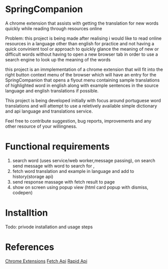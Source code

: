 # SpringCompanion
A chrome extension that assists with getting the translation for new words quickly while reading through resources online

Problem: this project is being made after realising i would like to read online resources in a language other than english for practice and not having a quick convinient tool
or approach to quickly glance the meaning of new or difficult words without having to open a new browser tab in order to use a search engine to look up the meaning of the words

this project is an immplementation of a chrome extension that will fit into the right button context menu of the browser which will have an entry for the SpringCompanion that opens
a flyout menu containing sample translations of highlighted word in english along with example sentences in the source language and english translations if possible.

This project is being developed initially with focus around portuguese word translations and will attempt to use a reletively available simple dictionary and api language and translations service. 

Feel free to contribute suggestion, bug reports, improvements and any other resource of your willingness.

# Functional requirements
1. search word (uses service/web worker,message passing), on search send message with word to search for ,
2. fetch word translation and example in language and add to history(storage api)
3. send response massage with fetch result to page 
4. show on screen using popup view (html card popup with dismiss, codepen) 


# Installtion
Todo: privode installation and usage steps

# References
[Chrome Extensions](https://developer.chrome.com/docs/extensions)
[Fetch Api](https://developer.mozilla.org/en-US/docs/Web/API/Fetch_API/Using_Fetch)
[Rapid Api](https://rapidapi.com/collection/translation-apis?utm_source=google&utm_medium=cpc&utm_campaign=Alpha&utm_term=free%20translate%20api_e&gclid=CjwKCAjw87SHBhBiEiwAukSeUZaQT2XS2Pbv-SPW-cLs5TL5m4bSf4sxsSB2qD6i3Qd6idnMdK03HBoC3YkQAvD_BwE)
